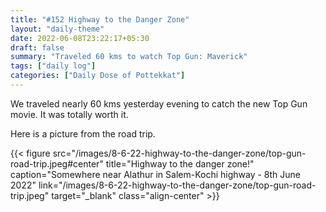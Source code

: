 ```yaml
---
title: "#152 Highway to the Danger Zone"
layout: "daily-theme"
date: 2022-06-08T23:22:17+05:30
draft: false
summary: "Traveled 60 kms to watch Top Gun: Maverick"
tags: ["daily log"]
categories: ["Daily Dose of Pottekkat"]
---
```


We traveled nearly 60 kms yesterday evening to catch the new Top Gun movie. It was totally worth it.

Here is a picture from the road trip.

{{< figure src="/images/8-6-22-highway-to-the-danger-zone/top-gun-road-trip.jpeg#center" title="Highway to the danger zone!" caption="Somewhere near Alathur in Salem-Kochi highway - 8th June 2022" link="/images/8-6-22-highway-to-the-danger-zone/top-gun-road-trip.jpeg" target="_blank" class="align-center" >}}
